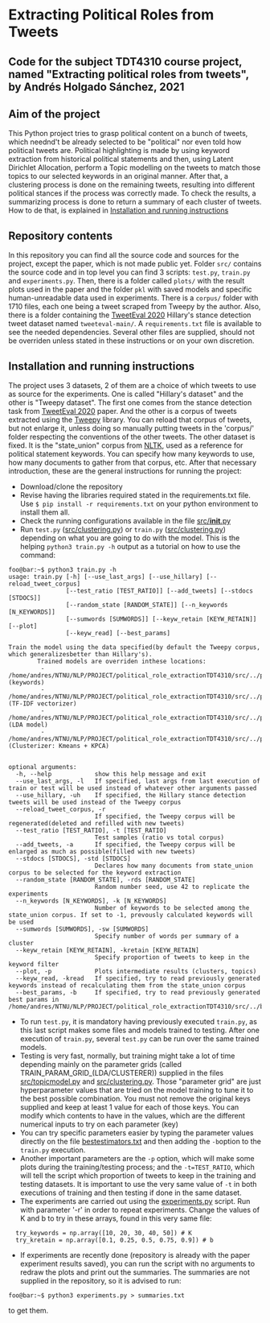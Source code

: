 # Extracting Political Roles from Tweets
Code for the subject TDT4310 course project, named "Extracting political roles from tweets", by Andrés Holgado Sánchez, 2021
--------
## Aim of the project
This Python project tries to grasp political content on a bunch of tweets, which neednd't be already selected to be "political" nor even told how political tweets are. Political highlighting is made by using keyword extraction from historical political statements and then, using Latent Dirichlet Allocation, perform a Topic modelling on the tweets to match those topics to our selected keywords in an original manner. After that, a clustering process is done on the remaining tweets, resulting into different political stances if the process was correctly made. To check the results, a summarizing process is done to return a summary of each cluster of tweets. How to de that, is explained in [Installation and running instructions](installation-and-running-instructions)
## Repository contents

In this repository you can find all the source code and sources for the project, except the paper, which is not made public yet.
Folder `src/` contains the source code and in top level you can find 3 scripts: `test.py`, `train.py` and `experiments.py`. Then, there is a folder called `plots/` with the result plots used in the paper and the folder `pkl` with saved models and specific human-unreadable data used in experiments. There is a `corpus/` folder with 1710 files, each one being a tweet scraped from Tweepy by the author. Also, there is a folder containing the [TweetEval 2020](https://github.com/cardiffnlp/tweeteval) Hillary's stance detection tweet dataset named `tweeteval-main/`. A `requirements.txt` file is available to see the needed dependencies. Several other files are supplied, should not be overriden unless stated in these instructions or on your own discretion.
## Installation and running instructions
The project uses 3 datasets, 2 of them are a choice of which tweets to use as source for the experiments. One is called "Hillary's dataset" and the other is "Tweepy dataset". The first one comes from the stance detection task from [TweetEval 2020](https://github.com/cardiffnlp/tweeteval) paper. And the other is a corpus of tweets extracted using the [Tweepy](https://www.tweepy.org/) library. You can reload that corpus of tweets, but not enlarge it, unless doing so manually putting tweets in the 'corpus/' folder respecting the conventions of the other tweets.
The other dataset is fixed. It is the "state_union" corpus from [NLTK](https://www.nltk.org/), used as a reference for political statement keywords. You can specify how many keywords to use, how many documents to gather from that corpus, etc.
After that necessary introduction, these are the general instructions for running the project:
- Download/clone the repository
- Revise having the libraries required stated in the requirements.txt file. Use 
  `$ pip install -r requirements.txt` 
  on your python environment to install them all.
- Check the running configurations available in the file [src/__init__.py](https://github.com/andresh26-uam/political_role_extractionTDT4310/tree/main/src/__init__.py)
- Run `test.py` ([src/clustering.py](https://github.com/andresh26-uam/political_role_extractionTDT4310/tree/main/train.py)) or `train.py` ([src/clustering.py](https://github.com/andresh26-uam/political_role_extractionTDT4310/tree/main/test.py)) depending on what you are going to do with the model. This is the helping `python3 train.py -h` output as a tutorial on how to use the command:
```console
foo@bar:~$ python3 train.py -h
usage: train.py [-h] [--use_last_args] [--use_hillary] [--reload_tweet_corpus]
                [--test_ratio [TEST_RATIO]] [--add_tweets] [--stdocs [STDOCS]]
                [--random_state [RANDOM_STATE]] [--n_keywords [N_KEYWORDS]]
                [--sumwords [SUMWORDS]] [--keyw_retain [KEYW_RETAIN]] [--plot]
                [--keyw_read] [--best_params]

Train the model using the data specified(by default the Tweepy corpus, which generalizesbetter than Hillary's).
        Trained models are overriden inthese locations:
         - /home/andres/NTNU/NLP/PROJECT/political_role_extractionTDT4310/src/../pkl/keywords.pkl (keywords)
         - /home/andres/NTNU/NLP/PROJECT/political_role_extractionTDT4310/src/../pkl/trained_tfidf.pkl (TF-IDF vectorizer)
         - /home/andres/NTNU/NLP/PROJECT/political_role_extractionTDT4310/src/../pkl/trained_lda.pkl (LDA model)
         - /home/andres/NTNU/NLP/PROJECT/political_role_extractionTDT4310/src/../pkl/trained_clusterer.pkl (Clusterizer: Kmeans + KPCA)
         

optional arguments:
  -h, --help            show this help message and exit
  --use_last_args, -l   If specified, last args from last execution of train or test will be used instead of whatever other arguments passed
  --use_hillary, -uh    If specified, the Hillary stance detection tweets will be used instead of the Tweepy corpus
  --reload_tweet_corpus, -r
                        If specified, the Tweepy corpus will be regenerated(deleted and refilled with new tweets)
  --test_ratio [TEST_RATIO], -t [TEST_RATIO]
                        Test samples (ratio vs total corpus)
  --add_tweets, -a      If specified, the Tweepy corpus will be enlarged as much as possible(filled with new tweets)
  --stdocs [STDOCS], -std [STDOCS]
                        Declares how many documents from state_union corpus to be selected for the keyword extraction
  --random_state [RANDOM_STATE], -rds [RANDOM_STATE]
                        Random number seed, use 42 to replicate the experiments
  --n_keywords [N_KEYWORDS], -k [N_KEYWORDS]
                        Number of keywords to be selected among the state_union corpus. If set to -1, prevously calculated keywords will be used
  --sumwords [SUMWORDS], -sw [SUMWORDS]
                        Specify number of words per summary of a cluster
  --keyw_retain [KEYW_RETAIN], -kretain [KEYW_RETAIN]
                        Specify proportion of tweets to keep in the keyword filter
  --plot, -p            Plots intermediate results (clusters, topics)
  --keyw_read, -kread   If specified, try to read previously generated keywords instead of recalculating them from the state_union corpus
  --best_params, -b     If specified, try to read previously generated best params in /home/andres/NTNU/NLP/PROJECT/political_role_extractionTDT4310/src/../bestestimators.txt
```
- To run `test.py`, it is mandatory having previously executed `train.py`, as this last script makes some files and models trained to testing. After one execution of `train.py`, several `test.py` can be run over the same trained models. 
- Testing is very fast, normally, but training might take a lot of time depending mainly on the parameter grids (called TRAIN_PARAM_GRID_(LDA/CLUSTERER)) supplied in the files [src/topicmodel.py](https://github.com/andresh26-uam/political_role_extractionTDT4310/tree/main/src/topicmodel.py) and [src/clustering.py](https://github.com/andresh26-uam/political_role_extractionTDT4310/tree/main/src/clustering.py). Those "parameter grid" are just hyperparameter values that are tried on the model training to tune it to the best possible combination. You must not remove the original keys supplied and keep at least 1 value for each of those keys. You can modify which contents to have in the values, which are the different numerical inputs to try on each parameter (key)
- You can try specific parameters easier by typing the parameter values directly on the file [bestestimators.txt](https://github.com/andresh26-uam/political_role_extractionTDT4310/tree/main/src/bestestimators.txt) and then adding the `-b`option to the `train.py` execution.
- Another important parameters are the `-p` option, which will make some plots during the training/testing process; and the `-t=TEST_RATIO`, which will tell the script which proportion of tweets to keep in the training and testing datasets. It is important to use the very same value of `-t` in both executions of training and then testing if done in the same dataset.
- The experiments are carried out using the [experiments.py](https://github.com/andresh26-uam/political_role_extractionTDT4310/tree/main/experiments.py) script. Run with parameter '-r' in order to repeat experiments. Change the values of K and b to try in these arrays, found in this very same file:
```
  try_keywords = np.array([10, 20, 30, 40, 50]) # K
  try_kretain = np.array([0.1, 0.25, 0.5, 0.75, 0.9]) # b
```
- If experiments are recently done (repository is already with the paper experiment results saved), you can run the script with no arguments to redraw the plots and print out the summaries. The summaries are not supplied in the repository, so it is advised to run:
```console
foo@bar:~$ python3 experiments.py > summaries.txt
```
to get them.
